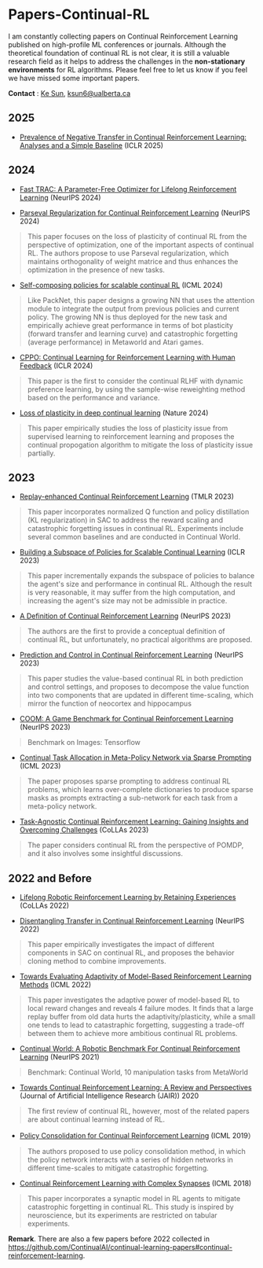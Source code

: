 # Papers-Continual-RL
I am constantly collecting papers on Continual Reinforcement Learning published on high-profile ML conferences or journals. Although the theoretical foundation of continual RL is not clear, it is still a valuable research field as it helps to address the challenges in the **non-stationary environments** for RL algorithms. Please feel free to let us know if you feel we have missed some important papers.

**Contact** : [Ke Sun](https://sites.google.com/view/kesun), ksun6@ualberta.ca

## 2025

* [Prevalence of Negative Transfer in Continual Reinforcement Learning: Analyses and a Simple Baseline](https://openreview.net/forum?id=KAIqwkB3dT) (ICLR 2025)
>

## 2024





* [Fast TRAC: A Parameter-Free Optimizer for Lifelong Reinforcement Learning](https://openreview.net/pdf?id=QEaHE4TUgc) (NeurIPS 2024)
>


* [Parseval Regularization for Continual Reinforcement Learning](https://openreview.net/pdf?id=RB1F2h5YEx) (NeurIPS 2024)
> This paper focuses on the loss of plasticity of continual RL from the perspective of optimization, one of the important aspects of continual RL. The authors propose to use Parseval regularization, which maintains orthogonality of weight matrice and thus enhances the optimization in the presence of new tasks.



* [Self-composing policies for scalable continual RL](https://github.com/mikelma/componet) (ICML 2024)
> Like PackNet, this paper designs a growing NN that uses the attention module to integrate the output from previous policies and current policy. The growing NN is thus deployed for the new task and empirically achieve great performance in terms of bot plasticity (forward transfer and learning curve) and catastrophic forgetting (average performance) in Metaworld and Atari games.



* [CPPO: Continual Learning for Reinforcement Learning with Human Feedback](https://openreview.net/forum?id=86zAUE80pP) (ICLR 2024)
> This paper is the first to consider the continual RLHF with dynamic preference learning, by using the sample-wise reweighting method based on the performance and variance.

* [Loss of plasticity in deep continual learning](https://www.nature.com/articles/s41586-024-07711-7) (Nature 2024)
> This paper empirically studies the loss of plasticity issue from supervised learning to reinforcement learning and proposes the continual propogation algorithm to mitigate the loss of plasticity issue partially.



## 2023

* [Replay-enhanced Continual Reinforcement Learning](https://openreview.net/forum?id=91hfMEUukm) (TMLR 2023)
> This paper incorporates normalized Q function and policy distillation (KL regularization) in SAC to address the reward scaling and catastrophic forgetting issues in continual RL. Experiments include several common baselines and are conducted in Continual World.

* [Building a Subspace of Policies for Scalable Continual Learning](https://arxiv.org/abs/2211.10445) (ICLR 2023)
> This paper incrementally expands the subspace of policies to balance the agent's size and performance in continual RL. Although the result is very reasonable, it may suffer from the high computation, and increasing the agent's size may not be admissible in practice.

* [A Definition of Continual Reinforcement Learning](https://arxiv.org/abs/2307.11046) (NeurIPS 2023)
> The authors are the first to provide a conceptual definition of continual RL, but unfortunately, no practical algorithms are proposed.


* [Prediction and Control in Continual Reinforcement Learning](https://arxiv.org/abs/2312.11669) (NeurIPS 2023)
> This paper studies the value-based continual RL in both prediction and control settings, and proposes to decompose the value function into two components that are updated in different time-scaling, which mirror the function of neocortex and hippocampus

* [COOM: A Game Benchmark for Continual Reinforcement Learning](https://openreview.net/pdf?id=qmCxdPkNsa) (NeurIPS 2023)
> Benchmark on Images: Tensorflow

* [Continual Task Allocation in Meta-Policy Network via Sparse Prompting](https://arxiv.org/abs/2305.18444) (ICML 2023)
> The paper proposes sparse prompting to address continual RL problems, which learns over-complete dictionaries to produce sparse masks as prompts extracting a sub-network for each task from a meta-policy network.


* [Task-Agnostic Continual Reinforcement Learning: Gaining Insights and Overcoming Challenges](https://arxiv.org/abs/2205.14495) (CoLLAs 2023)
> The paper considers continual RL from the perspective of POMDP, and it also involves some insightful discussions.


## 2022 and Before 

* [Lifelong Robotic Reinforcement Learning by Retaining Experiences](https://proceedings.mlr.press/v199/xie22a/xie22a.pdf) (CoLLAs 2022)
> 



* [Disentangling Transfer in Continual Reinforcement Learning](https://arxiv.org/abs/2209.13900) (NeurIPS 2022)
> This paper empirically investigates the impact of different components in SAC on continual RL, and proposes the behavior cloning method to combine improvements.

* [Towards Evaluating Adaptivity of Model-Based Reinforcement Learning Methods](https://arxiv.org/pdf/2204.11464) (ICML 2022)
> This paper investigates the adaptive power of model-based RL to local reward changes and reveals 4 failure modes. It finds that a large replay buffer from old data hurts the adaptivity/plasticity, while a small one tends to lead to catastraphic forgetting, suggesting a trade-off between them to achieve more ambitious continual RL problems.

* [Continual World: A Robotic Benchmark For Continual Reinforcement Learning](https://arxiv.org/abs/2105.10919) (NeurIPS 2021)
> Benchmark: Continual World, 10 manipulation tasks from MetaWorld

* [Towards Continual Reinforcement Learning: A Review and Perspectives](https://arxiv.org/abs/2105.10919) (Journal of Artificial Intelligence Research (JAIR)) 2020
> The first review of continual RL, however, most of the related papers are about continual learning instead of RL.

* [Policy Consolidation for Continual Reinforcement Learning](https://arxiv.org/abs/1902.00255) (ICML 2019）
> The authors proposed to use policy consolidation method, in which the policy network interacts with a series of hidden networks in different time-scales to mitigate catastrophic forgetting.

* [Continual Reinforcement Learning with Complex Synapses](https://arxiv.org/abs/1802.07239) (ICML 2018)
> This paper incorporates a synaptic model in RL agents to mitigate catastrophic forgetting in continual RL. This study is inspired by neuroscience, but its experiments are restricted on tabular experiments.

**Remark**. There are also a few papers before 2022 collected in https://github.com/ContinualAI/continual-learning-papers#continual-reinforcement-learning.

